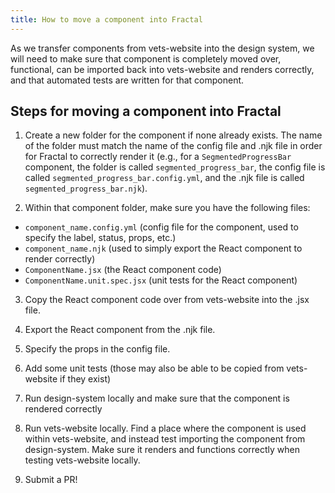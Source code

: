 ```yaml
---
title: How to move a component into Fractal
---
```


As we transfer components from vets-website into the design system, we will need to make sure that component is completely moved over, functional, can be imported back into vets-website and renders correctly, and that automated tests are written for that component.

## Steps for moving a component into Fractal

1. Create a new folder for the component if none already exists. The name of the folder must match the name of the config file and .njk file in order for Fractal to correctly render it (e.g., for a `SegmentedProgressBar` component, the folder is called `segmented_progress_bar`, the config file is called `segmented_progress_bar.config.yml`, and the .njk file is called `segmented_progress_bar.njk`).

2. Within that component folder, make sure you have the following files:
  - `component_name.config.yml` (config file for the component, used to specify the label, status, props, etc.)
  - `component_name.njk` (used to simply export the React component to render correctly)
  - `ComponentName.jsx` (the React component code)
  - `ComponentName.unit.spec.jsx` (unit tests for the React component)

3. Copy the React component code over from vets-website into the .jsx file.

4. Export the React component from the .njk file.

5. Specify the props in the config file.

6. Add some unit tests (those may also be able to be copied from vets-website if they exist)

7. Run design-system locally and make sure that the component is rendered correctly

8. Run vets-website locally. Find a place where the component is used within vets-website, and instead test importing the component from design-system. Make sure it renders and functions correctly when testing vets-website locally.

9. Submit a PR!

